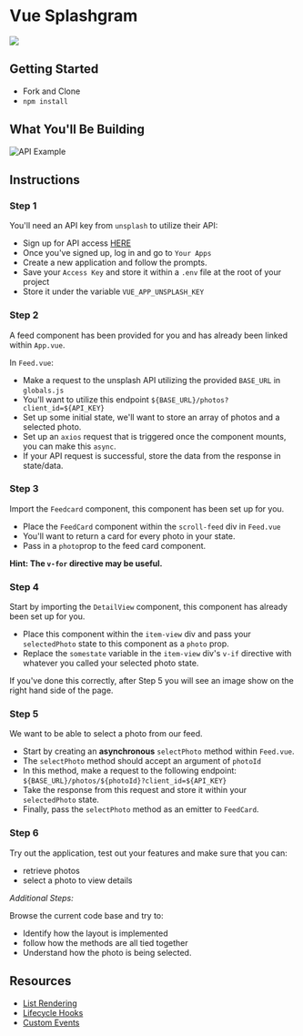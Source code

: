 # Vue Splashgram

![](https://d2jq2hx2dbkw6t.cloudfront.net/374/vuejs-instagram-feed.png)

## Getting Started

- Fork and Clone
- `npm install`

## What You'll Be Building

![API Example](https://i.imgur.com/dq1sbMi.png)

## Instructions

### Step 1

You'll need an API key from `unsplash` to utilize their API:
- Sign up for API access [HERE](https://unsplash.com/developers)
- Once you've signed up, log in and go to `Your Apps`
- Create a new application and follow the prompts.
- Save your `Access Key` and store it within a `.env` file at the root of your project
- Store it under the variable `VUE_APP_UNSPLASH_KEY`

### Step 2

A feed component has been provided for you and has already been linked within `App.vue`.

In `Feed.vue`:
- Make a request to the unsplash API utilizing the provided `BASE_URL` in `globals.js`
- You'll want to utilize this endpoint `${BASE_URL}/photos?client_id=${API_KEY}`
- Set up some initial state, we'll want to store an array of photos and a selected photo.
- Set up an `axios` request that is triggered once the component mounts, you can make this `async`.
- If your API request is successful, store the data from the response in state/data.

### Step 3

Import the `Feedcard` component, this component has been set up for you.

- Place the `FeedCard` component within the `scroll-feed` div in `Feed.vue`
- You'll want to return a card for every photo in your state.
- Pass in a `photo`prop to the feed card component.

**Hint: The `v-for` directive may be useful.**

### Step 4

Start by importing the `DetailView` component, this component has already been set up for you.

- Place this component within the `item-view` div and pass your `selectedPhoto` state to this component as a `photo` prop.
- Replace the `somestate` variable in the `item-view` div's `v-if` directive with whatever you called your selected photo state.

If you've done this correctly, after Step 5 you will see an image show on the right hand side of the page.

### Step 5

We want to be able to select a photo from our feed.

- Start by creating an **asynchronous** `selectPhoto` method within `Feed.vue`.
- The `selectPhoto` method should accept an argument of `photoId`
- In this method, make a request to the following endpoint: `${BASE_URL}/photos/${photoId}?client_id=${API_KEY}`
- Take the response from this request and store it within your `selectedPhoto` state.
- Finally, pass the `selectPhoto` method as an emitter to `FeedCard`.

### Step 6

Try out the application, test out your features and make sure that you can:
- retrieve photos
- select a photo to view details

_Additional Steps:_

Browse the current code base and try to:
- Identify how the layout is implemented
- follow how the methods are all tied together
- Understand how the photo is being selected.

## Resources

- [List Rendering](https://vuejs.org/v2/guide/list.html)
- [Lifecycle Hooks](https://vuejs.org/v2/api/#Options-Lifecycle-Hooks)
- [Custom Events](https://vuejs.org/v2/guide/components-custom-events.html)